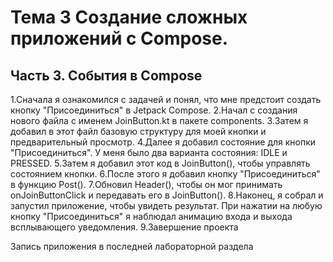 # Тема 3 Создание сложных приложений c Compose.
## Часть 3. События в Compose

1.Сначала я ознакомился с задачей и понял, что мне предстоит создать кнопку "Присоединиться" в Jetpack Compose.
2.Начал с создания нового файла с именем JoinButton.kt в пакете components.
3.Затем я добавил в этот файл базовую структуру для моей кнопки и предварительный просмотр.
4.Далее я добавил состояние для кнопки "Присоединиться". У меня было два варианта состояния: IDLE и PRESSED.
5.Затем я добавил этот код в JoinButton(), чтобы управлять состоянием кнопки.
6.После этого я добавил кнопку "Присоединиться" в функцию Post().
7.Обновил Header(), чтобы он мог принимать onJoinButtonClick и передавать его в JoinButton().
8.Наконец, я собрал и запустил приложение, чтобы увидеть результат. При нажатии на любую кнопку "Присоединиться" я наблюдал анимацию входа и выхода всплывающего уведомления.
9.Завершение проекта

Запись приложения в последней лабораторной раздела
